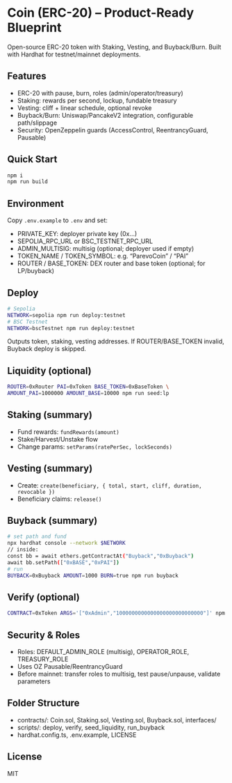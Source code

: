 # Coin (ERC-20) – Product-Ready Blueprint

Open-source ERC-20 token with Staking, Vesting, and Buyback/Burn. Built with Hardhat for testnet/mainnet deployments.

## Features
- ERC-20 with pause, burn, roles (admin/operator/treasury)
- Staking: rewards per second, lockup, fundable treasury
- Vesting: cliff + linear schedule, optional revoke
- Buyback/Burn: Uniswap/PancakeV2 integration, configurable path/slippage
- Security: OpenZeppelin guards (AccessControl, ReentrancyGuard, Pausable)

## Quick Start
```bash
npm i
npm run build
```

## Environment
Copy `.env.example` to `.env` and set:
- PRIVATE_KEY: deployer private key (0x…)
- SEPOLIA_RPC_URL or BSC_TESTNET_RPC_URL
- ADMIN_MULTISIG: multisig (optional; deployer used if empty)
- TOKEN_NAME / TOKEN_SYMBOL: e.g. “ParevoCoin” / “PAI”
- ROUTER / BASE_TOKEN: DEX router and base token (optional; for LP/buyback)

## Deploy
```bash
# Sepolia
NETWORK=sepolia npm run deploy:testnet
# BSC Testnet
NETWORK=bscTestnet npm run deploy:testnet
```
Outputs token, staking, vesting addresses. If ROUTER/BASE_TOKEN invalid, Buyback deploy is skipped.

## Liquidity (optional)
```bash
ROUTER=0xRouter PAI=0xToken BASE_TOKEN=0xBaseToken \
AMOUNT_PAI=1000000 AMOUNT_BASE=10000 npm run seed:lp
```

## Staking (summary)
- Fund rewards: `fundRewards(amount)`
- Stake/Harvest/Unstake flow
- Change params: `setParams(ratePerSec, lockSeconds)`

## Vesting (summary)
- Create: `create(beneficiary, { total, start, cliff, duration, revocable })`
- Beneficiary claims: `release()`

## Buyback (summary)
```bash
# set path and fund
npx hardhat console --network $NETWORK
// inside:
const bb = await ethers.getContractAt("Buyback","0xBuyback")
await bb.setPath(["0xBASE","0xPAI"])
# run
BUYBACK=0xBuyback AMOUNT=1000 BURN=true npm run buyback
```

## Verify (optional)
```bash
CONTRACT=0xToken ARGS='["0xAdmin","1000000000000000000000000000"]' npm run verify
```

## Security & Roles
- Roles: DEFAULT_ADMIN_ROLE (multisig), OPERATOR_ROLE, TREASURY_ROLE
- Uses OZ Pausable/ReentrancyGuard
- Before mainnet: transfer roles to multisig, test pause/unpause, validate parameters

## Folder Structure
- contracts/: Coin.sol, Staking.sol, Vesting.sol, Buyback.sol, interfaces/
- scripts/: deploy, verify, seed_liquidity, run_buyback
- hardhat.config.ts, .env.example, LICENSE

## License
MIT